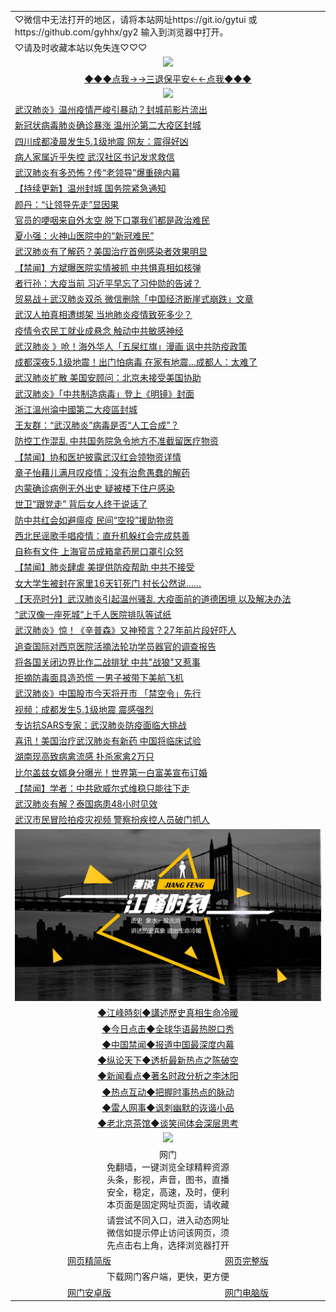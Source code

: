  <table>
<tr>
<td colspan="2" align=left>
♡微信中无法打开的地区，请将本站网址https://git.io/gytui 或 https://github.com/gyhhx/gy2 输入到浏览器中打开。 
 </td>
</tr>
 <tr>
 <td colspan="2" align=left>
♡请及时收藏本站以免失连♡♡♡
</td>
 </tr>
  <tr>
    <td colspan="2" align=center><img src="https://github.com/gyhhx/image-upload/blob/master/3t.jpg"></td>
 </tr>
 <tr><td colspan="2" align="center"><a href="https://xball.casa/oo.aspx?name=ogQuit&key=eqxowaguscvmxdgc&from=gy">◆◆◆点我→→三退保平安←←点我◆◆◆</a></td></tr>
  <tr>
    <td colspan="2" align=center><img src="https://cdn.jsdelivr.net/gh/gyoupiodf/im1/%E7%BD%91%E9%97%A8%E6%96%B0%E9%97%BB1.jpg"></td>
 </tr>

<tr><td colspan="2" align="left"><a href="https://xball.casa/oo.aspx?name=c1125122&key=eqxowaguscvmxdgc&from=gy">武汉肺炎》温州疫情严峻引暴动？封城前影片流出</a></td></tr>
<tr><td colspan="2" align="left"><a href="https://xball.casa/oo.aspx?name=c1125137&key=eqxowaguscvmxdgc&from=gy">新冠状病毒肺炎确诊暴涨 温州沦第二大疫区封城</a></td></tr>
<tr><td colspan="2" align="left"><a href="https://xball.casa/oo.aspx?name=c1125178&key=eqxowaguscvmxdgc&from=gy">四川成都凌晨发生5.1级地震 网友：震得好凶</a></td></tr>
<tr><td colspan="2" align="left"><a href="https://xball.casa/oo.aspx?name=c1125186&key=eqxowaguscvmxdgc&from=gy">病人家属近乎失控 武汉社区书记发求救信</a></td></tr>
<tr><td colspan="2" align="left"><a href="https://xball.casa/oo.aspx?name=c1125230&key=eqxowaguscvmxdgc&from=gy">武汉肺炎有多恐怖？传“老领导”爆重磅内幕</a></td></tr>
<tr><td colspan="2" align="left"><a href="https://xball.casa/oo.aspx?name=c1120084&key=eqxowaguscvmxdgc&from=gy">【持续更新】温州封城 国务院紧急通知</a></td></tr>
<tr><td colspan="2" align="left"><a href="https://xball.casa/oo.aspx?name=c1125183&key=eqxowaguscvmxdgc&from=gy">颜丹：“让领导先走”显因果</a></td></tr>
<tr><td colspan="2" align="left"><a href="https://xball.casa/oo.aspx?name=c1125124&key=eqxowaguscvmxdgc&from=gy">官员的哽咽来自外太空 脱下口罩我们都是政治难民</a></td></tr>
<tr><td colspan="2" align="left"><a href="https://xball.casa/oo.aspx?name=c1125188&key=eqxowaguscvmxdgc&from=gy">夏小强：火神山医院中的“新冠难民”</a></td></tr>
<tr><td colspan="2" align="left"><a href="https://xball.casa/oo.aspx?name=c1125177&key=eqxowaguscvmxdgc&from=gy">武汉肺炎有了解药？美国治疗首例感染者效果明显</a></td></tr>
<tr><td colspan="2" align="left"><a href="https://xball.casa/oo.aspx?name=c1125194&key=eqxowaguscvmxdgc&from=gy">【禁闻】方斌曝医院实情被抓 中共惧真相如核弹</a></td></tr>
<tr><td colspan="2" align="left"><a href="https://xball.casa/oo.aspx?name=c1125257&key=eqxowaguscvmxdgc&from=gy">者行孙：大疫当前 习近平早忘了习仲勋的告诫？</a></td></tr>
<tr><td colspan="2" align="left"><a href="https://xball.casa/oo.aspx?name=c1125207&key=eqxowaguscvmxdgc&from=gy">贸易战＋武汉肺炎双杀 微信删除「中国经济断崖式崩跌」文章</a></td></tr>
<tr><td colspan="2" align="left"><a href="https://xball.casa/oo.aspx?name=c1125198&key=eqxowaguscvmxdgc&from=gy">武汉人拍真相遭绑架 当地肺炎疫情致死多少？</a></td></tr>
<tr><td colspan="2" align="left"><a href="https://xball.casa/oo.aspx?name=c1125187&key=eqxowaguscvmxdgc&from=gy">疫情令农民工就业成悬念  触动中共敏感神经</a></td></tr>
<tr><td colspan="2" align="left"><a href="https://xball.casa/oo.aspx?name=c1125115&key=eqxowaguscvmxdgc&from=gy">武汉肺炎 》呛！海外华人「五屎红旗」漫画 讽中共防疫政策</a></td></tr>
<tr><td colspan="2" align="left"><a href="https://xball.casa/oo.aspx?name=c1125208&key=eqxowaguscvmxdgc&from=gy">成都深夜5.1级地震！出门怕病毒 在家有地震…成都人：太难了</a></td></tr>
<tr><td colspan="2" align="left"><a href="https://xball.casa/oo.aspx?name=c1125180&key=eqxowaguscvmxdgc&from=gy">武汉肺炎扩散 美国安顾问：北京未接受美国协助</a></td></tr>
<tr><td colspan="2" align="left"><a href="https://xball.casa/oo.aspx?name=c1125142&key=eqxowaguscvmxdgc&from=gy">武汉肺炎》「中共制造病毒」登上《明镜》封面</a></td></tr>
<tr><td colspan="2" align="left"><a href="https://xball.casa/oo.aspx?name=c1125218&key=eqxowaguscvmxdgc&from=gy">浙江溫州淪中國第二大疫區封城</a></td></tr>
<tr><td colspan="2" align="left"><a href="https://xball.casa/oo.aspx?name=c1125202&key=eqxowaguscvmxdgc&from=gy">王友群：“武汉肺炎”病毒是否“人工合成”？</a></td></tr>
<tr><td colspan="2" align="left"><a href="https://xball.casa/oo.aspx?name=c1125184&key=eqxowaguscvmxdgc&from=gy">防控工作混乱 中共国务院急令地方不准截留医疗物资</a></td></tr>
<tr><td colspan="2" align="left"><a href="https://xball.casa/oo.aspx?name=c1125196&key=eqxowaguscvmxdgc&from=gy">【禁闻】协和医护披露武汉红会领物资详情</a></td></tr>
<tr><td colspan="2" align="left"><a href="https://xball.casa/oo.aspx?name=c1125213&key=eqxowaguscvmxdgc&from=gy">章子怡藉儿满月叹疫情：没有治愈愚蠢的解药</a></td></tr>
<tr><td colspan="2" align="left"><a href="https://xball.casa/oo.aspx?name=c1125197&key=eqxowaguscvmxdgc&from=gy">内蒙确诊病例无外出史 疑被楼下住户感染</a></td></tr>
<tr><td colspan="2" align="left"><a href="https://xball.casa/oo.aspx?name=c1125255&key=eqxowaguscvmxdgc&from=gy">世卫“跟党走” 背后女人终于说话了</a></td></tr>
<tr><td colspan="2" align="left"><a href="https://xball.casa/oo.aspx?name=c1125185&key=eqxowaguscvmxdgc&from=gy">防中共红会如避瘟疫 民间“空投”援助物资</a></td></tr>
<tr><td colspan="2" align="left"><a href="https://xball.casa/oo.aspx?name=c1125216&key=eqxowaguscvmxdgc&from=gy">西北民谣歌手唱疫情：直升机躲红会完成慈善</a></td></tr>
<tr><td colspan="2" align="left"><a href="https://xball.casa/oo.aspx?name=c1125192&key=eqxowaguscvmxdgc&from=gy">自称有文件 上海官员成箱拿药房口罩引众怒</a></td></tr>
<tr><td colspan="2" align="left"><a href="https://xball.casa/oo.aspx?name=c1125204&key=eqxowaguscvmxdgc&from=gy">【禁闻】肺炎肆虐 美提供防疫帮助 中共不接受</a></td></tr>
<tr><td colspan="2" align="left"><a href="https://xball.casa/oo.aspx?name=c1125254&key=eqxowaguscvmxdgc&from=gy">女大学生被封在家里16天钉死门 村长公然说……</a></td></tr>
<tr><td colspan="2" align="left"><a href="https://xball.casa/oo.aspx?name=c1125236&key=eqxowaguscvmxdgc&from=gy">【天亮时分】武汉肺炎引起温州骚乱 大疫面前的道德困境 以及解决办法</a></td></tr>
<tr><td colspan="2" align="left"><a href="https://xball.casa/oo.aspx?name=c1125217&key=eqxowaguscvmxdgc&from=gy">“武汉像一座死城”上千人医院排队等试纸</a></td></tr>
<tr><td colspan="2" align="left"><a href="https://xball.casa/oo.aspx?name=c1125139&key=eqxowaguscvmxdgc&from=gy">武汉肺炎》惊！《辛普森》又神预言？27年前片段好吓人</a></td></tr>
<tr><td colspan="2" align="left"><a href="https://xball.casa/oo.aspx?name=c1125203&key=eqxowaguscvmxdgc&from=gy">追查国际对西京医院活摘法轮功学员器官的调查报告</a></td></tr>
<tr><td colspan="2" align="left"><a href="https://xball.casa/oo.aspx?name=c1125248&key=eqxowaguscvmxdgc&from=gy">将各国关闭边界比作二战排犹 中共&quot;战狼&quot;又惹事</a></td></tr>
<tr><td colspan="2" align="left"><a href="https://xball.casa/oo.aspx?name=c1125157&key=eqxowaguscvmxdgc&from=gy">拒摘防毒面具造恐慌 一男子被带下美航飞机</a></td></tr>
<tr><td colspan="2" align="left"><a href="https://xball.casa/oo.aspx?name=c1125206&key=eqxowaguscvmxdgc&from=gy">武汉肺炎》中国股市今天将开市 「禁空令」先行</a></td></tr>
<tr><td colspan="2" align="left"><a href="https://xball.casa/oo.aspx?name=c1125190&key=eqxowaguscvmxdgc&from=gy">视频：成都发生5.1级地震 震感强烈</a></td></tr>
<tr><td colspan="2" align="left"><a href="https://xball.casa/oo.aspx?name=c1125150&key=eqxowaguscvmxdgc&from=gy">专访抗SARS专家：武汉肺炎防疫面临大挑战</a></td></tr>
<tr><td colspan="2" align="left"><a href="https://xball.casa/oo.aspx?name=c1125247&key=eqxowaguscvmxdgc&from=gy">喜讯！美国治疗武汉肺炎有新药 中国将临床试验</a></td></tr>
<tr><td colspan="2" align="left"><a href="https://xball.casa/oo.aspx?name=c1125195&key=eqxowaguscvmxdgc&from=gy">湖南现高致病禽流感 扑杀家禽2万只</a></td></tr>
<tr><td colspan="2" align="left"><a href="https://xball.casa/oo.aspx?name=c1125120&key=eqxowaguscvmxdgc&from=gy">比尔盖兹女婿身分曝光！世界第一白富美宣布订婚</a></td></tr>
<tr><td colspan="2" align="left"><a href="https://xball.casa/oo.aspx?name=c1125199&key=eqxowaguscvmxdgc&from=gy">【禁闻】学者：中共欧威尔式维稳只能往下走</a></td></tr>
<tr><td colspan="2" align="left"><a href="https://xball.casa/oo.aspx?name=c1125222&key=eqxowaguscvmxdgc&from=gy">武汉肺炎有解？泰国病患48小时见效</a></td></tr>
<tr><td colspan="2" align="left"><a href="https://xball.casa/oo.aspx?name=c1125148&key=eqxowaguscvmxdgc&from=gy">武汉市民冒险拍疫灾视频 警察扮疾控人员破门抓人</a></td></tr>
 <tr>
   <td colspan="2" align=center><img src="https://github.com/gyoupiodf/im1/blob/master/jf-1.jpg"></td>
  </tr>
   <tr>
   <td colspan="2" align=center> 
<a href="https://xball.casa/oo.aspx?name=c922850&key=eqxowaguscvmxdgc&from=gy&tag=9877">◆江峰時刻◆講述歷史真相生命冷暖</a><br/>
    </td>
  </tr>
   <tr>
   <td colspan="2" align=center> 
<a href="https://xball.casa/oo.aspx?name=c816850&key=eqxowaguscvmxdgc&from=gy&tag=9877">◆今日点击◆全球华语最热脱口秀</a><br/>
    </td>
  </tr>
  <tr>
  <td colspan="2" align=center>
<a href="https://xball.casa/oo.aspx?name=c816860&key=eqxowaguscvmxdgc&from=gy&tag=99733110">◆中国禁闻◆报道中国最深度内幕</a><br/>
   </tr>
  <tr>
     <td colspan="2" align=center>
<a href="https://xball.casa/oo.aspx?name=c816855&key=eqxowaguscvmxdgc&from=gy&tag=997110">◆纵论天下◆透析最新热点之陈破空</a><br/>
   </tr>
   <tr>
      <td colspan="2" align=center>
<a href="https://xball.casa/oo.aspx?name=c838308&key=eqxowaguscvmxdgc&from=gy&tag=9973110">◆新闻看点◆著名时政分析之李沐阳</a><br/>
   </tr>
   <tr>
     <td colspan="2" align=center>
<a href="https://xball.casa/oo.aspx?name=c816852&key=eqxowaguscvmxdgc&from=gy&tag=9733110">◆热点互动◆把握时事热点的脉动</a><br/>
   </tr>
   <tr>
      <td colspan="2" align=center>
<a href="https://xball.casa/oo.aspx?name=c816694&key=eqxowaguscvmxdgc&from=gy&tag=93310">◆雷人网事◆讽刺幽默的诙谐小品</a><br/>
   </tr>
   <tr>
    <td colspan="2" align=center>
<a href="https://xball.casa/oo.aspx?name=c816650&key=eqxowaguscvmxdgc&from=gy&tag=9973110">◆老北京茶馆◆谈笑间体会深层思考</a><br/>
   </tr>
 <tr>
    <td colspan="2" align="center"><img src="https://gitlab.com/ogate2/up/raw/master/_/oGate65.jpg"/></td>
  </tr>
  <tr>
    <td colspan="2" align="center">网门<br/>免翻墙，一键浏览全球精粹资源<br/>头条，影视，声音，图书，直播<br/>安全，稳定，高速，及时，便利<br/>本页面是固定网址页面，请收藏</td>
  <tr>
  <tr>
    <td colspan="2" align="center">请尝试不同入口，进入动态网址<br/>微信如提示停止访问该网页，须<br/>先点击右上角，选择浏览器打开</td>
  <tr>  
  <tr>
    <td align="center"><a href="https://gitcdn.xyz/repo/otiny/up/master/show002.htm">网页精简版</a></td>
    <td align="center"><a href="https://gitcdn.xyz/repo/otiny/up/master/show001.htm">网页完整版</a></td>
  </tr>
  <tr>
    <td colspan="2" align="center">下载网门客户端，更快，更方便</td>
  <tr>
  <tr>
    <td align="center"><a href="https://raw.githubusercontent.com/opipe/up/master/oGatea.apk">网门安卓版</a></td>
    <td align="center"><a href="https://raw.githubusercontent.com/opipe/up/master/oGate.zip">网门电脑版</a></td>
  </tr>
</table>


